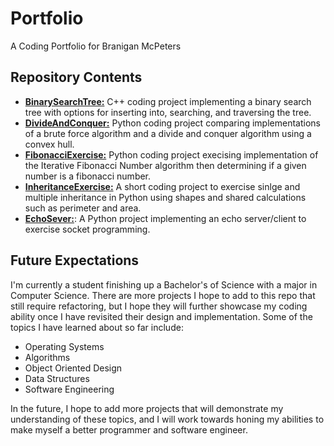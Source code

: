 # Portfolio
A Coding Portfolio for Branigan McPeters 

## Repository Contents
* <ins>**BinarySearchTree:**</ins> C++ coding project implementing a binary search tree with options for inserting into, searching, and traversing the tree.
* <ins>**DivideAndConquer:**</ins> Python coding project comparing implementations of a brute force algorithm and a divide and conquer algorithm using a convex hull.
* <ins>**FibonacciExercise:**</ins> Python coding project execising implementation of the Iterative Fibonacci Number algorithm then determining if a given number is a fibonacci number.
* <ins>**InheritanceExercise:**</ins> A short coding project to exercise sinlge and multiple inheritance in Python using shapes and shared calculations such as perimeter and area.
* <ins>**EchoSever:**</ins>: A Python project implementing an echo server/client to exercise socket programming.

## Future Expectations
I'm currently a student finishing up a Bachelor's of Science with a major in Computer Science. There are more projects I hope to add to this repo that still require refactoring, but I hope they will further showcase my coding ability once I have revisited their design and implementation.
Some of the topics I have learned about so far include:
* Operating Systems
* Algorithms
* Object Oriented Design
* Data Structures
* Software Engineering

In the future, I hope to add more projects that will demonstrate my understanding of these topics, and I will work towards honing my abilities to make myself a better programmer and software engineer.
